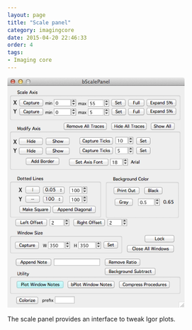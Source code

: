 ```yaml
---
layout: page
title: "Scale panel"
category: imagingcore
date: 2015-04-20 22:46:33
order: 4
tags:
- Imaging core
---
```



<IMG class="img-float-left" SRC="../images/mm3/mm3-scale-panel.png" WIDTH="400">

<div class="print-page-break"></div>

The scale panel provides an interface to tweak Igor plots.
 

[1]: /mapmanager/stack-browser/

